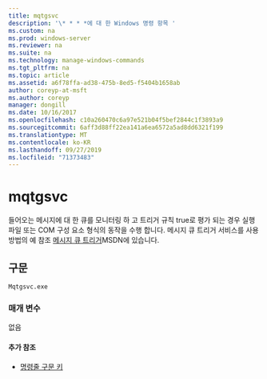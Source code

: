 ```yaml
---
title: mqtgsvc
description: '\* * * *에 대 한 Windows 명령 항목 '
ms.custom: na
ms.prod: windows-server
ms.reviewer: na
ms.suite: na
ms.technology: manage-windows-commands
ms.tgt_pltfrm: na
ms.topic: article
ms.assetid: a6f78ffa-ad38-475b-8ed5-f5404b1658ab
author: coreyp-at-msft
ms.author: coreyp
manager: dongill
ms.date: 10/16/2017
ms.openlocfilehash: c10a260470c6a97e521b04f5bef2844c1f3893a9
ms.sourcegitcommit: 6aff3d88ff22ea141a6ea6572a5ad8dd6321f199
ms.translationtype: MT
ms.contentlocale: ko-KR
ms.lasthandoff: 09/27/2019
ms.locfileid: "71373483"
---
```

# <a name="mqtgsvc"></a>mqtgsvc



들어오는 메시지에 대 한 큐를 모니터링 하 고 트리거 규칙 true로 평가 되는 경우 실행 파일 또는 COM 구성 요소 형식의 동작을 수행 합니다. 메시지 큐 트리거 서비스를 사용 방법의 예 참조 [메시지 큐 트리거](https://go.microsoft.com/fwlink/?LinkId=248725)MSDN에 있습니다.

## <a name="syntax"></a>구문

```
Mqtgsvc.exe
```

### <a name="parameters"></a>매개 변수

없음

#### <a name="additional-references"></a>추가 참조

-   [명령줄 구문 키](command-line-syntax-key.md)